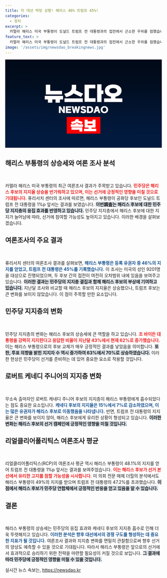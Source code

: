 ```yaml
---
title: 미 대선 박빙 상황! 해리스 46% 트럼프 45%!
categories:
  - 정치
excerpt: >
  카멀라 해리스 미국 부통령이 도널드 트럼프 전 대통령과의 접전에서 근소한 우위를 점했습니다. 민주당 지지층의 응집력 증가와 무소속 후보 케네디의 지지층 흡수가 주요 요인으로 작용하며, 대선 판세가 급변하고 있습니다.
feature_text: >
  카멀라 해리스 미국 부통령이 도널드 트럼프 전 대통령과의 접전에서 근소한 우위를 점했습니다. 민주당 지지층의 응집력 증가와 무소속 후보 케네디의 지지층 흡수가 주요 요인으로 작용하며, 대선 판세가 급변하고 있습니다.
image: '/assets/img/newsdao_breakingnews.jpg'
---
```


<p><img src="/assets/img/newsdao_breakingnews.jpg" alt="koreaapp 속보" /></p>

<h2 data-ke-size="size26">해리스 부통령의 상승세와 여론 조사 분석</h2>

<p data-ke-size="size16">&nbsp;</p>

<p>카멀라 해리스 미국 부통령의 최근 여론조사 결과가 주목받고 있습니다. <b><span style="color: #ee2323;">민주당은 해리스 후보의 지지율 상승을 반가워하고 있으며, 이는 선거에 긍정적인 영향을 미칠 것으로 기대됩니다.</span></b> 퓨리서치 센터의 조사에 따르면, 해리스 부통령이 공화당 후보인 도널드 트럼프 전 대통령을 1%p 앞서는 결과를 보였습니다. <b><span style="background-color: #21538527;">이번調査는 해리스 후보에 대한 민주당 지지층의 응집 효과를 반영하고 있습니다.</span></b> 민주당 지지층에서 해리스 후보에 대한 지지가 늘어남에 따라, 선거에 참여할 가능성도 높아지고 있습니다. 이러한 배경을 살펴보겠습니다.</p>

<h2 data-ke-size="size26">여론조사의 주요 결과</h2>

<p data-ke-size="size16">&nbsp;</p>

<p>퓨리서치 센터의 여론조사 결과를 살펴보면, <b><span style="color: #1a5490;">해리스 부통령은 등록 유권자 중 46%의 지지를 얻었고, 트럼프 전 대통령은 45%를 기록했습니다.</span></b> 이 조사는 미국의 성인 9201명을 대상으로 진행되었으며, 두 후보 간의 접전이 여전히 오차범위 내에 있음을 보여주고 있습니다. <b><span style="background-color: #21538527;">이러한 결과는 민주당의 지지층 결집과 함께 해리스 후보의 부상에 기여하고 있습니다.</span></b> 지난달 조사와 비교할 때 해리스 후보의 지지율은 상승했으나, 트럼프 후보는 큰 변화를 보이지 않았습니다. 이 점이 주목할 만한 요소입니다.</p>

<h2 data-ke-size="size26">민주당 지지층의 변화</h2>

<p data-ke-size="size16">&nbsp;</p>

<p>민주당 지지층의 변화는 해리스 후보의 상승세에 큰 역할을 하고 있습니다. <b><span style="color: #ee2323;">조 바이든 대통령을 강력히 지지한다고 응답한 비율이 지난달 43%에서 현재 62%로 증가했습니다.</span></b> 이는 해리스 부통령으로의 후보 교체가 매우 긍정적인 결과를 낳았음을 의미합니다. <b><span style="background-color: #21538527;">또한, 투표 의향을 밝힌 지지자 수 역시 증가하여 63%에서 70%로 상승하였습니다.</span></b> 이러한 현상은 민주당이 선거를 준비하는 데 있어 중요한 요소로 작용할 것입니다.</p>

<h2 data-ke-size="size26">로버트 케네디 주니어의 지지층 변화</h2>

<p data-ke-size="size16">&nbsp;</p>

<p>무소속 출마자인 로버트 케네디 주니어 후보의 지지층이 해리스 부통령에게 흡수되었다는 점도 중요한 요소입니다. <b><span style="color: #1a5490;">케네디 후보의 지지율은 15%에서 7%로 감소하였으며, 이는 많은 유권자가 해리스 후보로 이동했음을 나타냅니다.</span></b> 반면, 트럼프 전 대통령의 지지율은 큰 변화를 보이지 않아, 해리스 후보에게 유리한 상황이 형성되고 있습니다. <b><span style="background-color: #21538527;">이러한 변화는 해리스 후보의 선거 캠페인에 긍정적인 영향을 미칠 것입니다.</span></b></p>

<h2 data-ke-size="size26">리얼클리어폴리틱스 여론조사 평균</h2>

<p data-ke-size="size16">&nbsp;</p>

<p>리얼클리어폴리틱스(RCP)의 여론조사 평균 역시 해리스 부통령이 48.1%의 지지를 얻어 트럼프 전 대통령을 1%p 앞서는 결과를 보여주었습니다. <b><span style="color: #ee2323;">이는 해리스 후보가 선거 본선에서 유리한 고지를 점할 가능성을 시사합니다.</span></b> 미 의회 전문 매체 더힐의 분석에서도 해리스 부통령이 49%의 지지를 받으며 트럼프 전 대통령의 47.2%를 초과했습니다. <b><span style="background-color: #21538527;">이 점에서 해리스 후보가 민주당 연합체에서 긍정적인 반응을 얻고 있음을 알 수 있습니다.</span></b></p>

<h2 data-ke-size="size26">결론</h2>

<p data-ke-size="size16">&nbsp;</p>

<p>해리스 부통령의 상승세는 민주당의 응집 효과와 케네디 후보의 지지층 흡수로 인해 더욱 뚜렷해지고 있습니다. <b><span style="color: #1a5490;">이러한 분석은 향후 대선에서의 경쟁 구도를 형성하는 데 중요한 지표가 될 것입니다.</span></b> 여론조사 결과와 지지층 변화를 면밀히 관찰함으로써 향후 선거의 양상도 예측할 수 있을 것으로 기대됩니다. 따라서 해리스 부통령은 앞으로의 선거에서 효과적으로 승리하기 위한 전략을 마련할 필요성이 커질 것으로 보입니다. <b><span style="background-color: #21538527;">그 결과에 따라 민주당에 긍정적인 영향을 미칠 수 있을 것입니다.</span></b></p>
실시간 뉴스 속보는, <a href="https://newsdao.kr" rel="dofollow">https://newsdao.kr</a>


